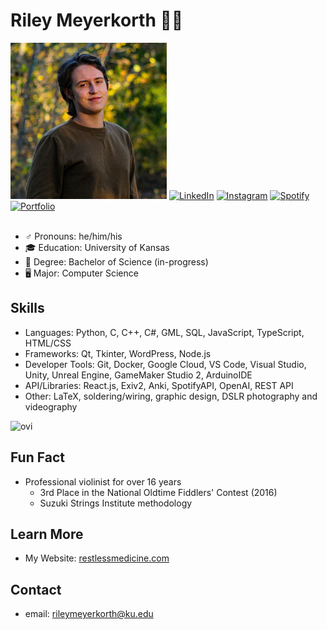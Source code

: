 # Riley Meyerkorth 👨‍💻

<img src="https://raw.githubusercontent.com/m-riley04/m-riley04/main/linkedin-photo.jpg" width="250px" height="250px" alt="professional picture of me"/>
<a href="https://www.linkedin.com/in/riley-meyerkorth/" target="_blank"><img src="https://img.shields.io/badge/LinkedIn-%230077B5.svg?&style=flat-square&logo=linkedin&logoColor=white" alt="LinkedIn"></a>
<a href="https://www.instagram.com/m.riley04/" target="_blank"><img src="https://img.shields.io/badge/Instagram-%23E4405F.svg?&style=flat-square&logo=instagram&logoColor=white" alt="Instagram"></a>
<a href="https://open.spotify.com/user/jw9kmb3zsr15u247o3sq0k26m?si=851ba7c4ff4540c4" target="_blank"><img src="https://img.shields.io/badge/Spotify-%231ED760.svg?&style=flat-square&logo=spotify&logoColor=white" alt="Spotify"></a>
<a href="https://restlessmedicine.com" target="_blank"><img src="" alt="Portfolio"></a>

<br>
<br>

- ♂️ Pronouns: he/him/his
- 🎓 Education: University of Kansas
- 📜 Degree: Bachelor of Science (in-progress)
- 🖥️ Major: Computer Science

## Skills
- Languages: Python, C, C++, C#, GML, SQL, JavaScript, TypeScript, HTML/CSS
- Frameworks: Qt, Tkinter, WordPress, Node.js
- Developer Tools: Git, Docker, Google Cloud, VS Code, Visual Studio, Unity, Unreal Engine, GameMaker Studio 2, ArduinoIDE
- API/Libraries: React.js, Exiv2, Anki, SpotifyAPI, OpenAI, REST API
- Other: LaTeX, soldering/wiring, graphic design, DSLR photography and videography

<!-- Langauges stats -->
<img src="https://github-readme-stats.vercel.app/api/top-langs?username=m-riley04&show_icons=true&locale=en&layout=compact&theme=chartreuse-dark" alt="ovi" />

<!-- Leetcode Stats (hidden until I work on them)-->
<!-- ![Riley's LeetCode stats](https://leetcode-stats-six.vercel.app/api?username=m-riley04) -->

## Fun Fact
- Professional violinist for over 16 years
    - 3rd Place in the National Oldtime Fiddlers' Contest (2016)
    - Suzuki Strings Institute methodology

## Learn More
- My Website: [restlessmedicine.com](https://restlessmedicine.com)

## Contact
- email: [rileymeyerkorth@ku.edu](mailto:rileymeyerkorth@ku.edu)

<!--
**m-riley04/m-riley04** is a ✨ _special_ ✨ repository because its `README.md` (this file) appears on your GitHub profile.

Here are some ideas to get you started:

- 🔭 I’m currently working on ...
- 🌱 I’m currently learning ...
- 👯 I’m looking to collaborate on ...
- 🤔 I’m looking for help with ...
- 💬 Ask me about ...
- 📫 How to reach me: ...
- 😄 Pronouns: ...
- ⚡ Fun fact: ...
-->
